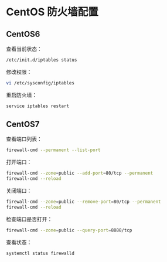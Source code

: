 # CentOS 防火墙配置

## CentOS6

查看当前状态：

```bash
/etc/init.d/iptables status
```

修改权限：

```bash
vi /etc/sysconfig/iptables
```

重启防火墙：

```bash
service iptables restart
```

## CentOS7

查看端口列表：

```bash
firewall-cmd --permanent --list-port
```

打开端口：

```bash
firewall-cmd --zone=public --add-port=80/tcp --permanent
firewall-cmd --reload
```

关闭端口：

```bash
firewall-cmd --zone=public --remove-port=80/tcp --permanent
firewall-cmd --reload
```

检查端口是否打开：

```bash
firewall-cmd --zone=public --query-port=8888/tcp
```

查看状态：

```bash
systemctl status firewalld
```